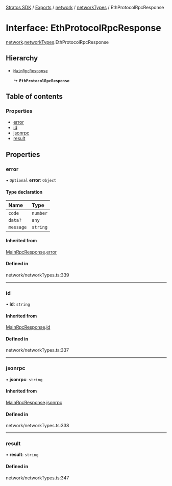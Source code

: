 [Stratos SDK](../README.md) / [Exports](../modules.md) / [network](../modules/network.md) / [networkTypes](../modules/network.networkTypes.md) / EthProtocolRpcResponse

# Interface: EthProtocolRpcResponse

[network](../modules/network.md).[networkTypes](../modules/network.networkTypes.md).EthProtocolRpcResponse

## Hierarchy

- [`MainRpcResponse`](network.networkTypes.MainRpcResponse.md)

  ↳ **`EthProtocolRpcResponse`**

## Table of contents

### Properties

- [error](network.networkTypes.EthProtocolRpcResponse.md#error)
- [id](network.networkTypes.EthProtocolRpcResponse.md#id)
- [jsonrpc](network.networkTypes.EthProtocolRpcResponse.md#jsonrpc)
- [result](network.networkTypes.EthProtocolRpcResponse.md#result)

## Properties

### error

• `Optional` **error**: `Object`

#### Type declaration

| Name | Type |
| :------ | :------ |
| `code` | `number` |
| `data?` | `any` |
| `message` | `string` |

#### Inherited from

[MainRpcResponse](network.networkTypes.MainRpcResponse.md).[error](network.networkTypes.MainRpcResponse.md#error)

#### Defined in

network/networkTypes.ts:339

___

### id

• **id**: `string`

#### Inherited from

[MainRpcResponse](network.networkTypes.MainRpcResponse.md).[id](network.networkTypes.MainRpcResponse.md#id)

#### Defined in

network/networkTypes.ts:337

___

### jsonrpc

• **jsonrpc**: `string`

#### Inherited from

[MainRpcResponse](network.networkTypes.MainRpcResponse.md).[jsonrpc](network.networkTypes.MainRpcResponse.md#jsonrpc)

#### Defined in

network/networkTypes.ts:338

___

### result

• **result**: `string`

#### Defined in

network/networkTypes.ts:347
